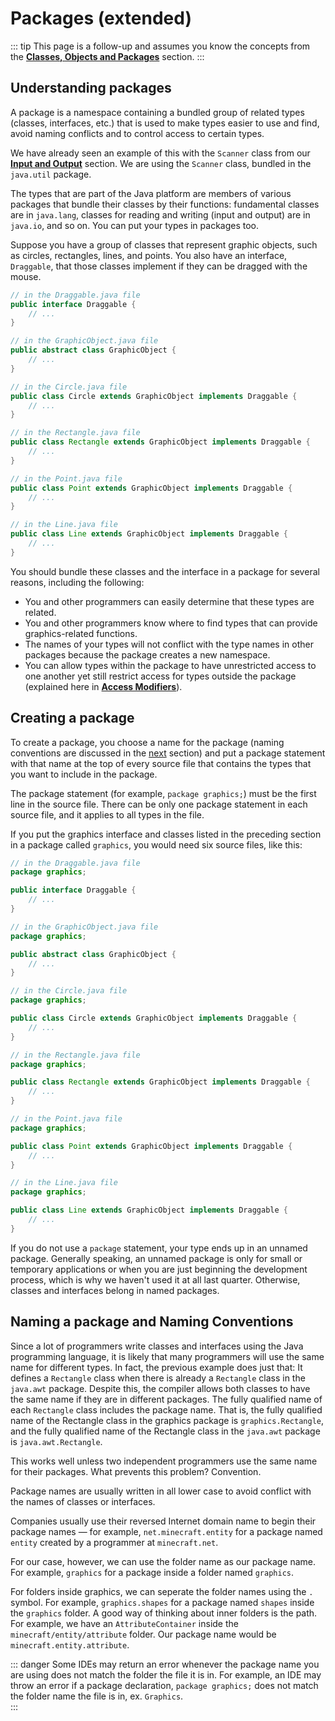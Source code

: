# Packages (extended)

::: tip
This page is a follow-up and assumes you know the concepts from the [**Classes, Objects and Packages**](../2/classes-objects-packages) section.
:::

## Understanding packages
A package is a namespace containing a bundled group of related types (classes, interfaces, etc.) that is used to make types easier to use and find, avoid naming conflicts and to control access to certain types.

We have already seen an example of this with the `Scanner` class from our [**Input and Output**](../1/input-output) section. We are using the `Scanner` class, bundled in the `java.util` package.

The types that are part of the Java platform are members of various packages that bundle their classes by their functions: fundamental classes are in `java.lang`, classes for reading and writing (input and output) are in `java.io`, and so on. You can put your types in packages too.

Suppose you have a group of classes that represent graphic objects, such as circles, rectangles, lines, and points. You also have an interface, `Draggable`, that those classes implement if they can be dragged with the mouse.

```java
// in the Draggable.java file
public interface Draggable {
    // ...
}

// in the GraphicObject.java file
public abstract class GraphicObject {
    // ...
}

// in the Circle.java file
public class Circle extends GraphicObject implements Draggable {
    // ...
}

// in the Rectangle.java file
public class Rectangle extends GraphicObject implements Draggable {
    // ...
}

// in the Point.java file
public class Point extends GraphicObject implements Draggable {
    // ...
}

// in the Line.java file
public class Line extends GraphicObject implements Draggable {
    // ...
}
```

You should bundle these classes and the interface in a package for several reasons, including the following:
- You and other programmers can easily determine that these types are related.
- You and other programmers know where to find types that can provide graphics-related functions.
- The names of your types will not conflict with the type names in other packages because the package creates a new namespace.
- You can allow types within the package to have unrestricted access to one another yet still restrict access for types outside the package (explained here in [**Access Modifiers**](../2/oop#access-modifiers)).

## Creating a package
To create a package, you choose a name for the package (naming conventions are discussed in the [next](#naming-a-package) section) and put a package statement with that name at the top of every source file that contains the types that you want to include in the package.

The package statement (for example, `package graphics;`) must be the first line in the source file. There can be only one package statement in each source file, and it applies to all types in the file.

If you put the graphics interface and classes listed in the preceding section in a package called `graphics`, you would need six source files, like this:
```java
// in the Draggable.java file
package graphics;

public interface Draggable {
    // ...
}

// in the GraphicObject.java file
package graphics;

public abstract class GraphicObject {
    // ...
}

// in the Circle.java file
package graphics;

public class Circle extends GraphicObject implements Draggable {
    // ...
}

// in the Rectangle.java file
package graphics;

public class Rectangle extends GraphicObject implements Draggable {
    // ...
}

// in the Point.java file
package graphics;

public class Point extends GraphicObject implements Draggable {
    // ...
}

// in the Line.java file
package graphics;

public class Line extends GraphicObject implements Draggable {
    // ...
}
```

If you do not use a `package` statement, your type ends up in an unnamed package. Generally speaking, an unnamed package is only for small or temporary applications or when you are just beginning the development process, which is why we haven't used it at all last quarter. Otherwise, classes and interfaces belong in named packages.

## Naming a package and Naming Conventions
Since a lot of programmers write classes and interfaces using the Java programming language, it is likely that many programmers will use the same name for different types. In fact, the previous example does just that: It defines a `Rectangle` class when there is already a `Rectangle` class in the `java.awt` package. Despite this, the compiler allows both classes to have the same name if they are in different packages. The fully qualified name of each `Rectangle` class includes the package name. That is, the fully qualified name of the Rectangle class in the graphics package is `graphics.Rectangle`, and the fully qualified name of the Rectangle class in the `java.awt` package is `java.awt.Rectangle`. 

This works well unless two independent programmers use the same name for their packages. What prevents this problem? Convention.

Package names are usually written in all lower case to avoid conflict with the names of classes or interfaces.

Companies usually use their reversed Internet domain name to begin their package names — for example, `net.minecraft.entity` for a package named `entity` created by a programmer at `minecraft.net`.

For our case, however, we can use the folder name as our package name. For example, `graphics` for a package inside a folder named `graphics`. 

For folders inside graphics, we can seperate the folder names using the `.` symbol. For example, `graphics.shapes` for a package named `shapes` inside the `graphics` folder. A good way of thinking about inner folders is the path. For example, we have an `AttributeContainer` inside the `minecraft/entity/attribute` folder. Our package name would be `minecraft.entity.attribute`.

::: danger
Some IDEs may return an error whenever the package name you are using does not match the folder the file it is in. For example, an IDE may throw an error if a package declaration, `package graphics;` does not match the folder name the file is in, ex. `Graphics`.  
:::